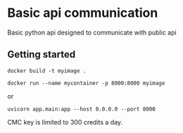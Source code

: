 # Basic api communication

Basic python api designed to communicate with public api

## Getting started

    docker build -t myimage .

    docker run --name mycontainer -p 8000:8000 myimage

or
    
    uvicorn app.main:app --host 0.0.0.0 --port 8000
    
CMC key is limited to 300 credits a day. 
